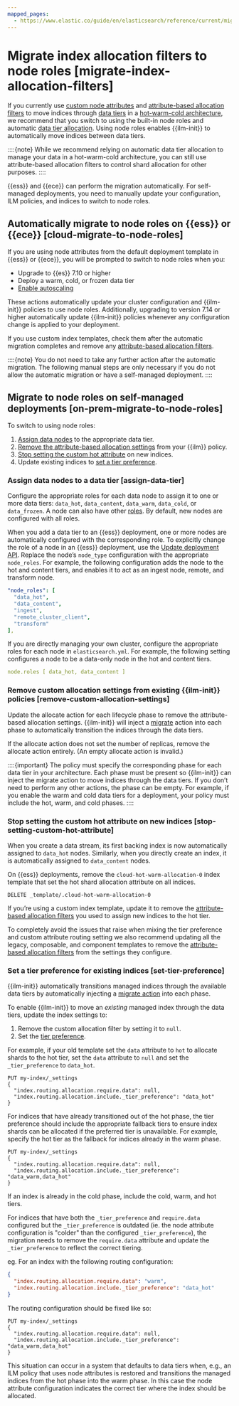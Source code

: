 ```yaml
---
mapped_pages:
  - https://www.elastic.co/guide/en/elasticsearch/reference/current/migrate-index-allocation-filters.html
---
```


# Migrate index allocation filters to node roles [migrate-index-allocation-filters]

If you currently use [custom node attributes](asciidocalypse://docs/elasticsearch/docs/reference/elasticsearch/configuration-reference/node-settings.md#custom-node-attributes) and [attribute-based allocation filters](../../../deploy-manage/distributed-architecture/shard-allocation-relocation-recovery/index-level-shard-allocation.md) to move indices through [data tiers](../data-tiers.md) in a [hot-warm-cold architecture](https://www.elastic.co/blog/implementing-hot-warm-cold-in-elasticsearch-with-index-lifecycle-management), we recommend that you switch to using the built-in node roles and automatic [data tier allocation](../data-tiers.md#data-tier-allocation). Using node roles enables {{ilm-init}} to automatically move indices between data tiers.

::::{note} 
While we recommend relying on automatic data tier allocation to manage your data in a hot-warm-cold architecture, you can still use attribute-based allocation filters to control shard allocation for other purposes.
::::


{{ess}} and {{ece}} can perform the migration automatically. For self-managed deployments, you need to manually update your configuration, ILM policies, and indices to switch to node roles.


## Automatically migrate to node roles on {{ess}} or {{ece}} [cloud-migrate-to-node-roles] 

If you are using node attributes from the default deployment template in {{ess}} or {{ece}}, you will be prompted to switch to node roles when you:

* Upgrade to {{es}} 7.10 or higher
* Deploy a warm, cold, or frozen data tier
* [Enable autoscaling](../../../deploy-manage/autoscaling.md)

These actions automatically update your cluster configuration and {{ilm-init}} policies to use node roles. Additionally, upgrading to version 7.14 or higher automatically update {{ilm-init}} policies whenever any configuration change is applied to your deployment.

If you use custom index templates, check them after the automatic migration completes and remove any [attribute-based allocation filters](../../../deploy-manage/distributed-architecture/shard-allocation-relocation-recovery/index-level-shard-allocation.md).

::::{note} 
You do not need to take any further action after the automatic migration. The following manual steps are only necessary if you do not allow the automatic migration or have a self-managed deployment.
::::



## Migrate to node roles on self-managed deployments [on-prem-migrate-to-node-roles] 

To switch to using node roles:

1. [Assign data nodes](#assign-data-tier) to the appropriate data tier.
2. [Remove the attribute-based allocation settings](#remove-custom-allocation-settings) from your {{ilm}} policy.
3. [Stop setting the custom hot attribute](#stop-setting-custom-hot-attribute) on new indices.
4. Update existing indices to [set a tier preference](#set-tier-preference).


### Assign data nodes to a data tier [assign-data-tier] 

Configure the appropriate roles for each data node to assign it to one or more data tiers: `data_hot`, `data_content`, `data_warm`, `data_cold`, or `data_frozen`. A node can also have other [roles](https://www.elastic.co/guide/en/elasticsearch/reference/current/modules-node.html). By default, new nodes are configured with all roles.

When you add a data tier to an {{ess}} deployment, one or more nodes are automatically configured with the corresponding role. To explicitly change the role of a node in an {{ess}} deployment, use the [Update deployment API](../../../deploy-manage/deploy/elastic-cloud/manage-deployments-using-elastic-cloud-api.md#ec_update_a_deployment). Replace the node’s `node_type` configuration with the appropriate `node_roles`. For example, the following configuration adds the node to the hot and content tiers, and enables it to act as an ingest node, remote, and transform node.

```yaml
"node_roles": [
  "data_hot",
  "data_content",
  "ingest",
  "remote_cluster_client",
  "transform"
],
```

If you are directly managing your own cluster, configure the appropriate roles for each node in `elasticsearch.yml`. For example, the following setting configures a node to be a data-only node in the hot and content tiers.

```yaml
node.roles [ data_hot, data_content ]
```


### Remove custom allocation settings from existing {{ilm-init}} policies [remove-custom-allocation-settings] 

Update the allocate action for each lifecycle phase to remove the attribute-based allocation settings. {{ilm-init}} will inject a [migrate](asciidocalypse://docs/elasticsearch/docs/reference/elasticsearch/index-lifecycle-actions/ilm-migrate.md) action into each phase to automatically transition the indices through the data tiers.

If the allocate action does not set the number of replicas, remove the allocate action entirely. (An empty allocate action is invalid.)

::::{important} 
The policy must specify the corresponding phase for each data tier in your architecture. Each phase must be present so {{ilm-init}} can inject the migrate action to move indices through the data tiers. If you don’t need to perform any other actions, the phase can be empty. For example, if you enable the warm and cold data tiers for a deployment, your policy must include the hot, warm, and cold phases.
::::



### Stop setting the custom hot attribute on new indices [stop-setting-custom-hot-attribute] 

When you create a data stream, its first backing index is now automatically assigned to `data_hot` nodes. Similarly, when you directly create an index, it is automatically assigned to `data_content` nodes.

On {{ess}} deployments, remove the `cloud-hot-warm-allocation-0` index template that set the hot shard allocation attribute on all indices.

```console
DELETE _template/.cloud-hot-warm-allocation-0
```

If you’re using a custom index template, update it to remove the [attribute-based allocation filters](../../../deploy-manage/distributed-architecture/shard-allocation-relocation-recovery/index-level-shard-allocation.md) you used to assign new indices to the hot tier.

To completely avoid the issues that raise when mixing the tier preference and custom attribute routing setting we also recommend updating all the legacy, composable, and component templates to remove the [attribute-based allocation filters](../../../deploy-manage/distributed-architecture/shard-allocation-relocation-recovery/index-level-shard-allocation.md) from the settings they configure.


### Set a tier preference for existing indices [set-tier-preference] 

{{ilm-init}} automatically transitions managed indices through the available data tiers by automatically injecting a [migrate action](https://www.elastic.co/guide/en/elasticsearch/reference/current/ilm-migrate.html) into each phase.

To enable {{ilm-init}} to move an *existing* managed index through the data tiers, update the index settings to:

1. Remove the custom allocation filter by setting it to `null`.
2. Set the [tier preference](asciidocalypse://docs/elasticsearch/docs/reference/elasticsearch/index-settings/data-tier-allocation-settings.md#tier-preference-allocation-filter).

For example, if your old template set the `data` attribute to `hot` to allocate shards to the hot tier, set the `data` attribute to `null` and set the `_tier_preference` to `data_hot`.

```console
PUT my-index/_settings
{
  "index.routing.allocation.require.data": null,
  "index.routing.allocation.include._tier_preference": "data_hot"
}
```

For indices that have already transitioned out of the hot phase, the tier preference should include the appropriate fallback tiers to ensure index shards can be allocated if the preferred tier is unavailable. For example, specify the hot tier as the fallback for indices already in the warm phase.

```console
PUT my-index/_settings
{
  "index.routing.allocation.require.data": null,
  "index.routing.allocation.include._tier_preference": "data_warm,data_hot"
}
```

If an index is already in the cold phase, include the cold, warm, and hot tiers.

For indices that have both the `_tier_preference` and `require.data` configured but the `_tier_preference` is outdated (ie. the node attribute configuration is "colder" than the configured `_tier_preference`), the migration needs to remove the `require.data` attribute and update the `_tier_preference` to reflect the correct tiering.

eg. For an index with the following routing configuration:

```JSON
{
  "index.routing.allocation.require.data": "warm",
  "index.routing.allocation.include._tier_preference": "data_hot"
}
```

The routing configuration should be fixed like so:

```console
PUT my-index/_settings
{
  "index.routing.allocation.require.data": null,
  "index.routing.allocation.include._tier_preference": "data_warm,data_hot"
}
```

This situation can occur in a system that defaults to data tiers when, e.g., an ILM policy that uses node attributes is restored and transitions the managed indices from the hot phase into the warm phase. In this case the node attribute configuration indicates the correct tier where the index should be allocated.

